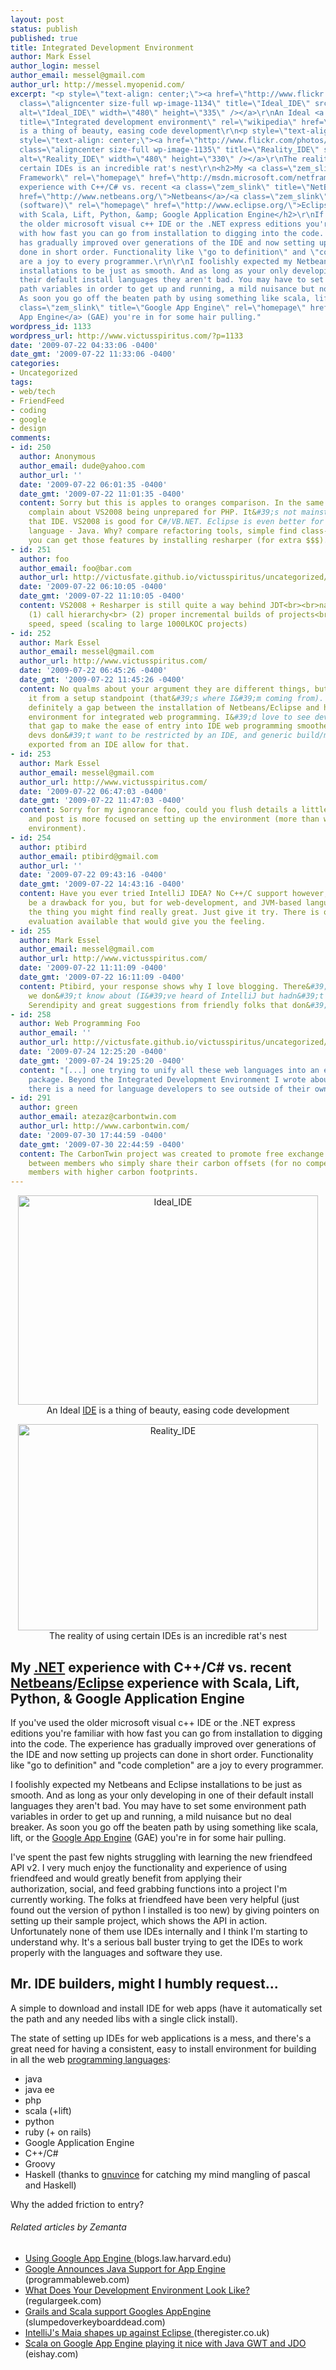 ```yaml
---
layout: post
status: publish
published: true
title: Integrated Development Environment
author: Mark Essel
author_login: messel
author_email: messel@gmail.com
author_url: http://messel.myopenid.com/
excerpt: "<p style=\"text-align: center;\"><a href=\"http://www.flickr.com/photos/chubbychandru/\"><img
  class=\"aligncenter size-full wp-image-1134\" title=\"Ideal_IDE\" src=\"{{ site.url }}/assets/2009/07/Ideal_IDE.jpg\"
  alt=\"Ideal_IDE\" width=\"480\" height=\"335\" /></a>\r\nAn Ideal <a class=\"zem_slink\"
  title=\"Integrated development environment\" rel=\"wikipedia\" href=\"http://en.wikipedia.org/wiki/Integrated_development_environment\">IDE</a>
  is a thing of beauty, easing code development\r\n<p style=\"text-align: center;\"></p>\r\n\r\n<p
  style=\"text-align: center;\"><a href=\"http://www.flickr.com/photos/kevincollins/\"><img
  class=\"aligncenter size-full wp-image-1135\" title=\"Reality_IDE\" src=\"{{ site.url }}/assets/2009/07/Reality_IDE.jpg\"
  alt=\"Reality_IDE\" width=\"480\" height=\"330\" /></a>\r\nThe reality of using
  certain IDEs is an incredible rat's nest\r\n<h2>My <a class=\"zem_slink\" title=\".NET
  Framework\" rel=\"homepage\" href=\"http://msdn.microsoft.com/netframework/\">.NET</a>
  experience with C++/C# vs. recent <a class=\"zem_slink\" title=\"NetBeans\" rel=\"homepage\"
  href=\"http://www.netbeans.org/\">Netbeans</a>/<a class=\"zem_slink\" title=\"Eclipse
  (software)\" rel=\"homepage\" href=\"http://www.eclipse.org/\">Eclipse</a> experience
  with Scala, Lift, Python, &amp; Google Application Engine</h2>\r\nIf you've used
  the older microsoft visual c++ IDE or the .NET express editions you're familiar
  with how fast you can go from installation to digging into the code. The experience
  has gradually improved over generations of the IDE and now setting up projects can
  done in short order. Functionality like \"go to definition\" and \"code completion\"
  are a joy to every programmer.\r\n\r\nI foolishly expected my Netbeans and Eclipse
  installations to be just as smooth. And as long as your only developing in one of
  their default install languages they aren't bad. You may have to set some environment
  path variables in order to get up and running, a mild nuisance but no deal breaker.
  As soon you go off the beaten path by using something like scala, lift, or the <a
  class=\"zem_slink\" title=\"Google App Engine\" rel=\"homepage\" href=\"http://code.google.com/appengine/\">Google
  App Engine</a> (GAE) you're in for some hair pulling."
wordpress_id: 1133
wordpress_url: http://www.victusspiritus.com/?p=1133
date: '2009-07-22 04:33:06 -0400'
date_gmt: '2009-07-22 11:33:06 -0400'
categories:
- Uncategorized
tags:
- web/tech
- FriendFeed
- coding
- google
- design
comments:
- id: 250
  author: Anonymous
  author_email: dude@yahoo.com
  author_url: ''
  date: '2009-07-22 06:01:35 -0400'
  date_gmt: '2009-07-22 11:01:35 -0400'
  content: Sorry but this is apples to oranges comparison. In the same way you can
    complain about VS2008 being unprepared for PHP. It&#39;s not mainstream use of
    that IDE. VS2008 is good for C#/VB.NET. Eclipse is even better for it&#39;s main
    language - Java. Why? compare refactoring tools, simple find class-by-name. Obviously
    you can get those features by installing resharper (for extra $$$).
- id: 251
  author: foo
  author_email: foo@bar.com
  author_url: http://victusfate.github.io/victusspiritus/uncategorized/2009/07/22/integrated-development-environment/
  date: '2009-07-22 06:10:05 -0400'
  date_gmt: '2009-07-22 11:10:05 -0400'
  content: VS2008 + Resharper is still quite a way behind JDT<br><br>namely, its missing<br>
    (1) call hierarchy<br> (2) proper incremental builds of projects<br> (3) speed,
    speed, speed (scaling to large 1000LKOC projects)
- id: 252
  author: Mark Essel
  author_email: messel@gmail.com
  author_url: http://www.victusspiritus.com/
  date: '2009-07-22 06:45:26 -0400'
  date_gmt: '2009-07-22 11:45:26 -0400'
  content: No qualms about your argument they are different things, but think about
    it from a setup standpoint (that&#39;s where I&#39;m coming from). <br><br>There&#39;s
    definitely a gap between the installation of Netbeans/Eclipse and having a functional
    environment for integrated web programming. I&#39;d love to see developers address
    that gap to make the ease of entry into IDE web programming smoother. I know many
    devs don&#39;t want to be restricted by an IDE, and generic build/make like files
    exported from an IDE allow for that.
- id: 253
  author: Mark Essel
  author_email: messel@gmail.com
  author_url: http://www.victusspiritus.com/
  date: '2009-07-22 06:47:03 -0400'
  date_gmt: '2009-07-22 11:47:03 -0400'
  content: Sorry for my ignorance foo, could you flush details a little more? My experience
    and post is more focused on setting up the environment (more than working in the
    environment).
- id: 254
  author: ptibird
  author_email: ptibird@gmail.com
  author_url: ''
  date: '2009-07-22 09:43:16 -0400'
  date_gmt: '2009-07-22 14:43:16 -0400'
  content: Have you ever tried IntelliJ IDEA? No C++/C support however, which might
    be a drawback for you, but for web-development, and JVM-based languages it&#39;s
    the thing you might find really great. Just give it try. There is one month free
    evaluation available that would give you the feeling.
- id: 255
  author: Mark Essel
  author_email: messel@gmail.com
  author_url: http://www.victusspiritus.com/
  date: '2009-07-22 11:11:09 -0400'
  date_gmt: '2009-07-22 16:11:09 -0400'
  content: Ptibird, your response shows why I love blogging. There&#39;s always something
    we don&#39;t know about (I&#39;ve heard of IntelliJ but hadn&#39;t tried it yet).
    Serendipity and great suggestions from friendly folks that don&#39;t mind sharing.<br>Thanks
- id: 258
  author: Web Programming Foo
  author_email: ''
  author_url: http://victusfate.github.io/victusspiritus/uncategorized/2009/07/24/web-programming-foo/
  date: '2009-07-24 12:25:20 -0400'
  date_gmt: '2009-07-24 19:25:20 -0400'
  content: "[...] one trying to unify all these web languages into an easy to start/build/deploy
    package. Beyond the Integrated Development Environment I wrote about previously,
    there is a need for language developers to see outside of their own [...]"
- id: 291
  author: green
  author_email: atezaz@carbontwin.com
  author_url: http://www.carbontwin.com/
  date: '2009-07-30 17:44:59 -0400'
  date_gmt: '2009-07-30 22:44:59 -0400'
  content: The CarbonTwin project was created to promote free exchange of Carbon Offsets
    between members who simply share their carbon offsets (for no compensation!) with
    members with higher carbon footprints.
---
```

<p style="text-align: center;"><a href="http://www.flickr.com/photos/chubbychandru/"><img class="aligncenter size-full wp-image-1134" title="Ideal_IDE" src="{{ site.url }}/assets/2009/07/Ideal_IDE.jpg" alt="Ideal_IDE" width="480" height="335" /></a><br />
An Ideal <a class="zem_slink" title="Integrated development environment" rel="wikipedia" href="http://en.wikipedia.org/wiki/Integrated_development_environment">IDE</a> is a thing of beauty, easing code development</p>
<p style="text-align: center;">
<p style="text-align: center;"><a href="http://www.flickr.com/photos/kevincollins/"><img class="aligncenter size-full wp-image-1135" title="Reality_IDE" src="{{ site.url }}/assets/2009/07/Reality_IDE.jpg" alt="Reality_IDE" width="480" height="330" /></a><br />
The reality of using certain IDEs is an incredible rat's nest</p>
<h2>My <a class="zem_slink" title=".NET Framework" rel="homepage" href="http://msdn.microsoft.com/netframework/">.NET</a> experience with C++/C# vs. recent <a class="zem_slink" title="NetBeans" rel="homepage" href="http://www.netbeans.org/">Netbeans</a>/<a class="zem_slink" title="Eclipse (software)" rel="homepage" href="http://www.eclipse.org/">Eclipse</a> experience with Scala, Lift, Python, &amp; Google Application Engine</h2>
<p>If you've used the older microsoft visual c++ IDE or the .NET express editions you're familiar with how fast you can go from installation to digging into the code. The experience has gradually improved over generations of the IDE and now setting up projects can done in short order. Functionality like "go to definition" and "code completion" are a joy to every programmer.</p>
<p>I foolishly expected my Netbeans and Eclipse installations to be just as smooth. And as long as your only developing in one of their default install languages they aren't bad. You may have to set some environment path variables in order to get up and running, a mild nuisance but no deal breaker. As soon you go off the beaten path by using something like scala, lift, or the <a class="zem_slink" title="Google App Engine" rel="homepage" href="http://code.google.com/appengine/">Google App Engine</a> (GAE) you're in for some hair pulling.<a id="more"></a><a id="more-1133"></a></p>
<p>I've spent the past few nights struggling with learning the new friendfeed API v2. I very much enjoy the functionality and experience of using friendfeed and would greatly benefit from applying their authorization, social, and feed grabbing functions into a project I'm currently working. The folks at friendfeed have been very helpful (just found out the version of python I installed is too new) by giving pointers on setting up their sample project, which shows the API in action. Unfortunately none of them use IDEs internally and I think I'm starting to understand why. It's a serious ball buster trying to get the IDEs to work properly with the languages and software they use.</p>
<h2>Mr. IDE builders, might I humbly request...</h2>
<p>A simple to download and install IDE for web apps (have it automatically set the path and any needed libs with a single click install).</p>
<p>The state of setting up IDEs for web applications is a mess, and there's a great need for having a consistent, easy to install environment for building in all the web <a class="zem_slink" title="Programming language" rel="wikipedia" href="http://en.wikipedia.org/wiki/Programming_language">programming languages</a>:</p>
<ul>
<li>java</li>
<li>java ee</li>
<li>php</li>
<li>scala (+lift)</li>
<li>python</li>
<li>ruby (+ on rails)</li>
<li>Google Application Engine</li>
<li>C++/C#</li>
<li>Groovy</li>
<li>Haskell (thanks to <a href="http://www.reddit.com/user/gnuvince">gnuvince</a> for catching my mind mangling of pascal and Haskell)</li>
</ul>
<p>Why the added friction to entry?</p>
<h6 class="zemanta-related-title" style="font-size: 1em;">Related articles by Zemanta</h6>
<ul class="zemanta-article-ul">
<li class="zemanta-article-ul-li"><a href="http://blogs.law.harvard.edu/philg/2009/07/22/using-google-app-engine/"> Using Google App Engine </a> (blogs.law.harvard.edu)</li>
<li class="zemanta-article-ul-li"><a href="http://blog.programmableweb.com/2009/04/08/google-announces-java-support-for-app-engine/"> Google Announces Java Support for App Engine </a> (programmableweb.com)</li>
<li class="zemanta-article-ul-li"><a href="http://regulargeek.com/2009/07/14/what-does-your-development-environment-look-like/"> What Does Your Development Environment Look Like? </a> (regulargeek.com)</li>
<li class="zemanta-article-ul-li"><a href="http://www.slumpedoverkeyboarddead.com/2009/05/15/grails-and-scala-support-googles-appengine/"> Grails and Scala support Googles AppEngine </a> (slumpedoverkeyboarddead.com)</li>
<li class="zemanta-article-ul-li"><a href="http://www.theregister.co.uk/2009/05/29/intelij_idae_9_eclipse/"> IntelliJ's Maia shapes up against Eclipse </a> (theregister.co.uk)</li>
<li class="zemanta-article-ul-li"><a href="http://www.eishay.com/2009/07/scala-on-google-app-engine-playing-it.html"> Scala on Google App Engine playing it nice with Java GWT and JDO </a> (eishay.com)</li>
</ul>

